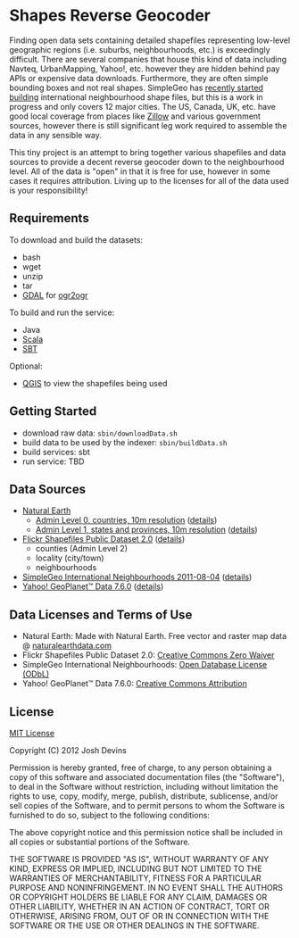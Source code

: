 # Shapes Reverse Geocoder

Finding open data sets containing detailed shapefiles representing low-level geographic regions (i.e. suburbs, neighbourhoods, etc.) is exceedingly difficult. There are several companies that house this kind of data including Navteq, UrbanMapping, Yahoo!, etc. however they are hidden behind pay APIs or expensive data downloads. Furthermore, they are often simple bounding boxes and not real shapes. SimpleGeo has [recently started building](http://blog.simplegeo.com/2011/08/05/its-a-beautiful-day-in-the-neighborhood/) international neighbourhood shape files, but this is a work in progress and only covers 12 major cities. The US, Canada, UK, etc. have good local coverage from places like [Zillow](http://www.zillow.com/howto/api/neighborhood-boundaries.htm) and various government sources, however there is still significant leg work required to assemble the data in any sensible way.

This tiny project is an attempt to bring together various shapefiles and data sources to provide a decent reverse geocoder down to the neighbourhood level. All of the data is "open" in that it is free for use, however in some cases it requires attribution. Living up to the licenses for all of the data used is your responsibility!

## Requirements

To download and build the datasets:

* bash
* wget
* unzip
* tar
* [GDAL](http://www.gdal.org) for [ogr2ogr](http://www.gdal.org/ogr2ogr.html)

To build and run the service:

* Java
* [Scala](http://www.scala-lang.org)
* [SBT](https://github.com/harrah/xsbt)

Optional:

* [QGIS](http://www.qgis.org) to view the shapefiles being used

## Getting Started

* download raw data: `sbin/downloadData.sh`
* build data to be used by the indexer: `sbin/buildData.sh`
* build services: sbt
* run service: TBD

## Data Sources

* [Natural Earth](http://www.naturalearthdata.com/)
  * [Admin Level 0, countries, 10m resolution](http://www.naturalearthdata.com/http//www.naturalearthdata.com/download/10m/cultural/10m-admin-0-countries.zip) ([details](http://www.naturalearthdata.com/downloads/10m-cultural-vectors/10m-admin-0-countries/))
  * [Admin Level 1, states and provinces, 10m resolution](http://www.naturalearthdata.com/http//www.naturalearthdata.com/download/10m/cultural/10m-admin-1-states-provinces-shp.zip) ([details](http://www.naturalearthdata.com/downloads/10m-cultural-vectors/10m-admin-1-states-provinces/))
* [Flickr Shapefiles Public Dataset 2.0](http://www.flickr.com/services/shapefiles/2.0/) ([details](http://code.flickr.com/blog/2011/01/08/flickr-shapefiles-public-dataset-2-0/))
  * counties (Admin Level 2)
  * locality (city/town)
  * neighbourhoods
* [SimpleGeo International Neighbourhoods 2011-08-04](http://s3.amazonaws.com/simplegeo-public/neighborhoods_dump_20110804.zip) ([details](http://blog.simplegeo.com/2011/08/05/its-a-beautiful-day-in-the-neighborhood/))
* [Yahoo! GeoPlanet™ Data 7.6.0](http://ydn.zenfs.com/site/geo/geoplanet_data_7.6.0.zip) ([details](http://developer.yahoo.com/geo/geoplanet/data/))

## Data Licenses and Terms of Use

 * Natural Earth: Made with Natural Earth. Free vector and raster map data @ [naturalearthdata.com](http://www.naturalearthdata.com/)
 * Flickr Shapefiles Public Dataset 2.0: [Creative Commons Zero Waiver](http://creativecommons.org/publicdomain/zero/1.0/)
 * SimpleGeo International Neighbourhoods: [Open Database License (ODbL)](http://opendatacommons.org/licenses/odbl/)
 * Yahoo! GeoPlanet™ Data 7.6.0: [Creative Commons Attribution](http://wiki.creativecommons.org/Creative_Commons_Attribution)

## License

[MIT License](http://en.wikipedia.org/wiki/MIT_License)

Copyright (C) 2012 Josh Devins

Permission is hereby granted, free of charge, to any person obtaining a copy of this software and associated documentation files (the "Software"), to deal in the Software without restriction, including without limitation the rights to use, copy, modify, merge, publish, distribute, sublicense, and/or sell copies of the Software, and to permit persons to whom the Software is furnished to do so, subject to the following conditions:

The above copyright notice and this permission notice shall be included in all copies or substantial portions of the Software.

THE SOFTWARE IS PROVIDED "AS IS", WITHOUT WARRANTY OF ANY KIND, EXPRESS OR IMPLIED, INCLUDING BUT NOT LIMITED TO THE WARRANTIES OF MERCHANTABILITY, FITNESS FOR A PARTICULAR PURPOSE AND NONINFRINGEMENT. IN NO EVENT SHALL THE AUTHORS OR COPYRIGHT HOLDERS BE LIABLE FOR ANY CLAIM, DAMAGES OR OTHER LIABILITY, WHETHER IN AN ACTION OF CONTRACT, TORT OR OTHERWISE, ARISING FROM, OUT OF OR IN CONNECTION WITH THE SOFTWARE OR THE USE OR OTHER DEALINGS IN THE SOFTWARE.
